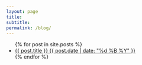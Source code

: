 ```yaml
---
layout: page
title: 
subtitle: 
permalink: /blog/
---
```


<ul class="list-posts">
    {% for post in site.posts %}
    <li class="post-teaser">
        <a href="{{ post.url | prepend: site.baseurl }}">
            <span class="post-teaser__title">{{ post.title }}</span>
            <span class="post-teaser__date">{{ post.date | date: "%d %B %Y" }}</span>
        </a>
    </li>
    {% endfor %}
</ul>
